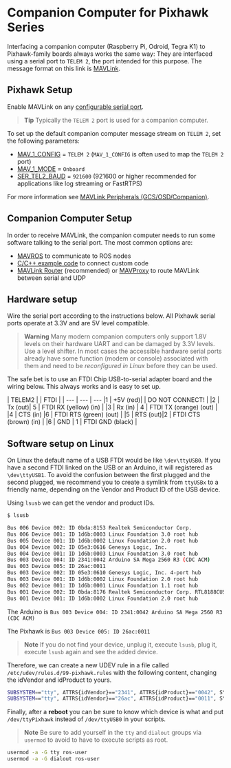 # Companion Computer for Pixhawk Series

Interfacing a companion computer (Raspberry Pi, Odroid, Tegra K1) to Pixhawk-family boards always works the same way: They are interfaced using a serial port to `TELEM 2`, the port intended for this purpose. The message format on this link is [MAVLink](https://mavlink.io/en/).

## Pixhawk Setup

Enable MAVLink on any [configurable serial port](https://docs.px4.io/en/peripherals/serial_configuration.html).

> **Tip** Typically the `TELEM 2` port is used for a companion computer.

To set up the default companion computer message stream on `TELEM 2`, set the following parameters:
* [MAV_1_CONFIG](../advanced/parameter_reference.md#MAV_1_CONFIG) = `TELEM 2` (`MAV_1_CONFIG` is often used to map the `TELEM 2` port)
* [MAV_1_MODE](../advanced/parameter_reference.md#MAV_1_MODE) = `Onboard`
* [SER_TEL2_BAUD](../advanced/parameter_reference.md#SER_TEL2_BAUD) = `921600` (921600 or higher recommended for applications like log streaming or FastRTPS)

For more information see [MAVLink Peripherals (GCS/OSD/Companion)](https://docs.px4.io/en/peripherals/mavlink_peripherals.html).


## Companion Computer Setup

In order to receive MAVLink, the companion computer needs to run some software talking to the serial port. 
The most common options are:

  * [MAVROS](../ros/mavros_installation.md) to communicate to ROS nodes
  * [C/C++ example code](https://github.com/mavlink/c_uart_interface_example) to connect custom code
  * [MAVLink Router](https://github.com/intel/mavlink-router) (recommended) or [MAVProxy](http://mavproxy.org) to route MAVLink between serial and UDP

## Hardware setup

Wire the serial port according to the instructions below. All Pixhawk serial ports operate at 3.3V and are 5V level compatible.

> **Warning** Many modern companion computers only support 1.8V levels on their hardware UART and can be damaged by 3.3V levels. Use a level shifter. In most cases the accessible hardware serial ports already have some function (modem or console) associated with them and need to be *reconfigured in Linux* before they can be used.

The safe bet is to use an FTDI Chip USB-to-serial adapter board and the wiring below. This always works and is easy to set up.

| TELEM2 |         | FTDI    |        |
--- | --- | ---
|1         | +5V (red)|         | DO NOT CONNECT!   |
|2         | Tx  (out)| 5       | FTDI RX (yellow) (in)   |
|3         | Rx  (in) | 4       | FTDI TX (orange) (out)  |
|4         | CTS (in) |6       | FTDI RTS (green) (out) |
|5         | RTS (out)|2       | FTDI CTS (brown) (in) |
|6         | GND     | 1       | FTDI GND (black)   |

## Software setup on Linux

On Linux the default name of a USB FTDI would be like `\dev\ttyUSB0`. If you have a second FTDI linked on the USB or an Arduino, it will registered as `\dev\ttyUSB1`. To avoid the confusion between the first plugged and the second plugged, we recommend you to create a symlink from `ttyUSBx` to a friendly name, depending on the Vendor and Product ID of the USB device. 

Using `lsusb` we can get the vendor and product IDs.

```sh
$ lsusb

Bus 006 Device 002: ID 0bda:8153 Realtek Semiconductor Corp.
Bus 006 Device 001: ID 1d6b:0003 Linux Foundation 3.0 root hub
Bus 005 Device 001: ID 1d6b:0002 Linux Foundation 2.0 root hub
Bus 004 Device 002: ID 05e3:0616 Genesys Logic, Inc.
Bus 004 Device 001: ID 1d6b:0003 Linux Foundation 3.0 root hub
Bus 003 Device 004: ID 2341:0042 Arduino SA Mega 2560 R3 (CDC ACM)
Bus 003 Device 005: ID 26ac:0011
Bus 003 Device 002: ID 05e3:0610 Genesys Logic, Inc. 4-port hub
Bus 003 Device 001: ID 1d6b:0002 Linux Foundation 2.0 root hub
Bus 002 Device 001: ID 1d6b:0001 Linux Foundation 1.1 root hub
Bus 001 Device 002: ID 0bda:8176 Realtek Semiconductor Corp. RTL8188CUS 802.11n WLAN Adapter
Bus 001 Device 001: ID 1d6b:0002 Linux Foundation 2.0 root hub
```

The Arduino is `Bus 003 Device 004: ID 2341:0042 Arduino SA Mega 2560 R3 (CDC ACM)`

The Pixhawk is `Bus 003 Device 005: ID 26ac:0011`

> **Note** If you do not find your device, unplug it, execute `lsusb`, plug it, execute `lsusb` again and see the added device.

Therefore, we can create a new UDEV rule in a file called `/etc/udev/rules.d/99-pixhawk.rules` with the following content, changing the idVendor and idProduct to yours.

```sh
SUBSYSTEM=="tty", ATTRS{idVendor}=="2341", ATTRS{idProduct}=="0042", SYMLINK+="ttyArduino"
SUBSYSTEM=="tty", ATTRS{idVendor}=="26ac", ATTRS{idProduct}=="0011", SYMLINK+="ttyPixhawk"
```

Finally, after a **reboot** you can be sure to know which device is what and put `/dev/ttyPixhawk` instead of `/dev/ttyUSB0` in your scripts.

> **Note** Be sure to add yourself in the `tty` and `dialout` groups via `usermod` to avoid to have to execute scripts as root.

```sh
usermod -a -G tty ros-user
usermod -a -G dialout ros-user
```
